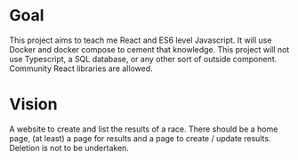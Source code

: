 # Goal
This project aims to teach me React and ES6 level Javascript. It will use Docker
and docker compose to cement that knowledge. This project will not use
Typescript, a SQL database, or any other sort of outside component. Community
React libraries are allowed.

# Vision
A website to create and list the results of a race. There should be a home page,
(at least) a page for results and a page to create / update results. Deletion is
not to be undertaken.